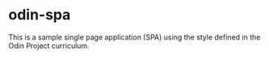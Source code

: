 # odin-spa
This is a sample single page application (SPA) using the style defined in the Odin Project curriculum.